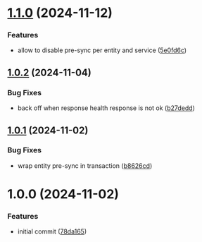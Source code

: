 # [1.1.0](https://github.com/furvester/upstream-sync/compare/v1.0.2...v1.1.0) (2024-11-12)


### Features

* allow to disable pre-sync per entity and service ([5e0fd6c](https://github.com/furvester/upstream-sync/commit/5e0fd6c9d592a37a7258ceb775da2973bb7b85a7))

## [1.0.2](https://github.com/furvester/upstream-sync/compare/v1.0.1...v1.0.2) (2024-11-04)


### Bug Fixes

* back off when response health response is not ok ([b27dedd](https://github.com/furvester/upstream-sync/commit/b27deddf99361293384c0f8daabd23b2e252b78a))

## [1.0.1](https://github.com/furvester/upstream-sync/compare/v1.0.0...v1.0.1) (2024-11-02)


### Bug Fixes

* wrap entity pre-sync in transaction ([b8626cd](https://github.com/furvester/upstream-sync/commit/b8626cd08094886e87861ab8b5c254944c0b3ed3))

# 1.0.0 (2024-11-02)


### Features

* initial commit ([78da165](https://github.com/furvester/upstream-sync/commit/78da16507b6152a7b44b4891c7b96cfca3cdd41f))

